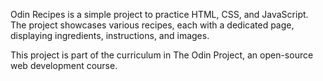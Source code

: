 Odin Recipes is a simple project to practice HTML, CSS, and JavaScript. The project showcases various recipes, each with a dedicated page, displaying ingredients, instructions, and images.

This project is part of the curriculum in The Odin Project, an open-source web development course.